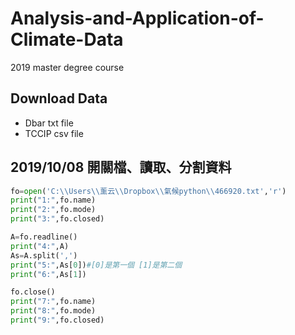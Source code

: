 # Analysis-and-Application-of-Climate-Data
2019 master degree course

## Download Data
 * Dbar txt file
 * TCCIP csv file

## 2019/10/08 開關檔、讀取、分割資料
```py
fo=open('C:\\Users\\薰云\\Dropbox\\氣候python\\466920.txt','r')
print("1:",fo.name)
print("2:",fo.mode)
print("3:",fo.closed)

A=fo.readline()
print("4:",A)
As=A.split(',')
print("5:",As[0])#[0]是第一個 [1]是第二個
print("6:",As[1])

fo.close()
print("7:",fo.name)
print("8:",fo.mode)
print("9:",fo.closed)
```


